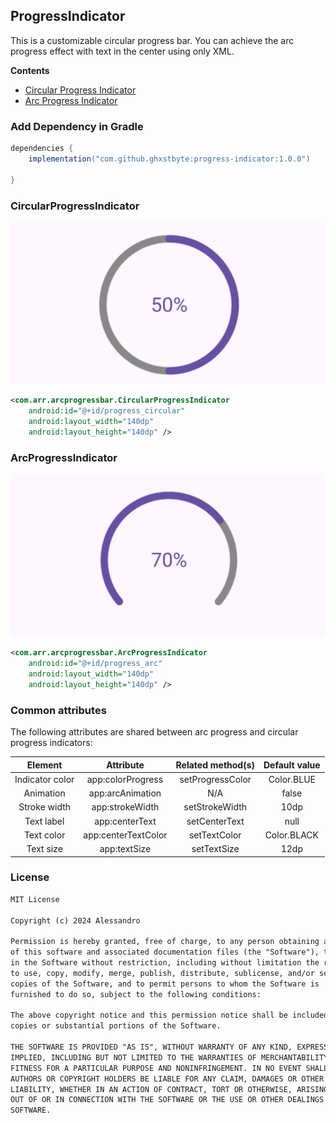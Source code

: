 ## ProgressIndicator

This is a customizable circular progress bar. You can achieve the arc progress effect with text in the center using only XML.

**Contents**

*   [Circular Progress Indicator](#circularprogressindicator)
*   [Arc Progress Indicator](#arcprogressindicator)

### Add Dependency in Gradle

```groovy
dependencies {
    implementation("com.github.ghxstbyte:progress-indicator:1.0.0")

}
```


### CircularProgressIndicator

![CircularProgressIndicator](example/CircularProgressIndicator.jpg)

```xml
<com.arr.arcprogressbar.CircularProgressIndicator
    android:id="@+id/progress_circular"
    android:layout_width="140dp"
    android:layout_height="140dp" />
```

### ArcProgressIndicator

![ArcProgressIndicator](example/ArcProgressIndicator.jpg)

```xml
<com.arr.arcprogressbar.ArcProgressIndicator
    android:id="@+id/progress_arc"
    android:layout_width="140dp"
    android:layout_height="140dp" />
```

### Common attributes
The following attributes are shared between arc progress and circular progress indicators:

|Element|Attribute|Related method(s)|Default value|
|:---:|:---:|:---:|:---:|
|Indicator color|app:colorProgress|setProgressColor|Color.BLUE
|Animation|app:arcAnimation|N/A|false
|Stroke width|app:strokeWidth|setStrokeWidth|10dp
|Text label|app:centerText|setCenterText|null
|Text color|app:centerTextColor|setTextColor|Color.BLACK
|Text size|app:textSize|setTextSize|12dp


### License 
```md
MIT License

Copyright (c) 2024 Alessandro

Permission is hereby granted, free of charge, to any person obtaining a copy
of this software and associated documentation files (the "Software"), to deal
in the Software without restriction, including without limitation the rights
to use, copy, modify, merge, publish, distribute, sublicense, and/or sell
copies of the Software, and to permit persons to whom the Software is
furnished to do so, subject to the following conditions:

The above copyright notice and this permission notice shall be included in all
copies or substantial portions of the Software.

THE SOFTWARE IS PROVIDED "AS IS", WITHOUT WARRANTY OF ANY KIND, EXPRESS OR
IMPLIED, INCLUDING BUT NOT LIMITED TO THE WARRANTIES OF MERCHANTABILITY,
FITNESS FOR A PARTICULAR PURPOSE AND NONINFRINGEMENT. IN NO EVENT SHALL THE
AUTHORS OR COPYRIGHT HOLDERS BE LIABLE FOR ANY CLAIM, DAMAGES OR OTHER
LIABILITY, WHETHER IN AN ACTION OF CONTRACT, TORT OR OTHERWISE, ARISING FROM,
OUT OF OR IN CONNECTION WITH THE SOFTWARE OR THE USE OR OTHER DEALINGS IN THE
SOFTWARE.
```
